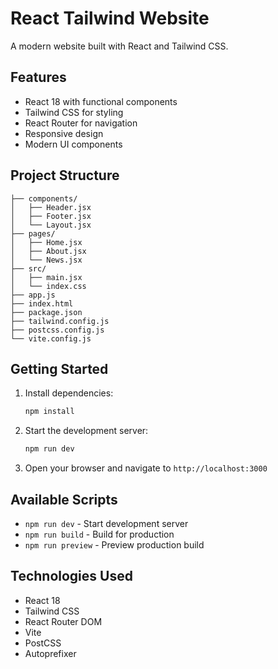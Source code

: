 # React Tailwind Website

A modern website built with React and Tailwind CSS.

## Features

- React 18 with functional components
- Tailwind CSS for styling
- React Router for navigation
- Responsive design
- Modern UI components

## Project Structure

```
├── components/
│   ├── Header.jsx
│   ├── Footer.jsx
│   └── Layout.jsx
├── pages/
│   ├── Home.jsx
│   ├── About.jsx
│   └── News.jsx
├── src/
│   ├── main.jsx
│   └── index.css
├── app.js
├── index.html
├── package.json
├── tailwind.config.js
├── postcss.config.js
└── vite.config.js
```

## Getting Started

1. Install dependencies:
   ```bash
   npm install
   ```

2. Start the development server:
   ```bash
   npm run dev
   ```

3. Open your browser and navigate to `http://localhost:3000`

## Available Scripts

- `npm run dev` - Start development server
- `npm run build` - Build for production
- `npm run preview` - Preview production build

## Technologies Used

- React 18
- Tailwind CSS
- React Router DOM
- Vite
- PostCSS
- Autoprefixer
